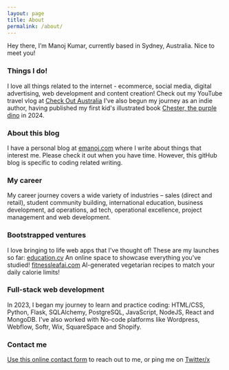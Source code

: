 ```yaml
---
layout: page
title: About
permalink: /about/
---
```


Hey there, I’m Manoj Kumar, currently based in Sydney, Australia. Nice to meet you!

### Things I do!

I love all things related to the internet - ecommerce, social media, digital advertising, web development and content creation!
Check out my YouTube travel vlog at [Check Out Australia](https://youtube.com/@checkoutaustralia)
I've also begun my journey as an indie author, having published my first kid's illustrated book [Chester, the purple dino](https://chesterthedino.com) in 2024. 

### About this blog

I have a personal blog at [emanoj.com](https://emanoj.com) where I write about things that interest me. Please check it out when you have time. However, this gitHub blog is specific to coding related writing.

### My career

My career journey covers a wide variety of industries – sales (direct and retail), student community building, international education, business development, ad operations, ad tech, operational excellence, project management and web development.

### Bootstrapped ventures

I love bringing to life web apps that I've thought of! These are my launches so far:
[education.cv](https://education.cv) An online space to showcase everything you've studied!
[fitnessleafai.com](https://fitnessleafai.com) AI-generated vegetarian recipes to match your daily calorie limits!

### Full-stack web development

In 2023, I began my journey to learn and practice coding: HTML/CSS, Python, Flask, SQLAlchemy, PostgreSQL, JavaScript, NodeJS, React and MongoDB. I've also worked with No-code platforms like Wordpress, Webflow, Softr, Wix, SquareSpace and Shopify.

### Contact me

[Use this online contact form](https://tally.so/r/w8qkjP) to reach out to me, or ping me on [Twitter/x](https://x.com/emanoj_) 
